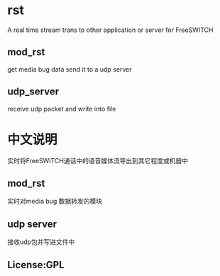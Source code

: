 # rst

A real time stream trans to other application or server for FreeSWITCH

## mod_rst

get media bug data send it to a udp server

## udp_server

receive udp packet and write into file

# 中文说明

实时将FreeSWITCH通话中的语音媒体流导出到其它程度或机器中

## mod_rst
实时对media bug 数据转发的模块

## udp server
接收udp包并写进文件中

## License:GPL

